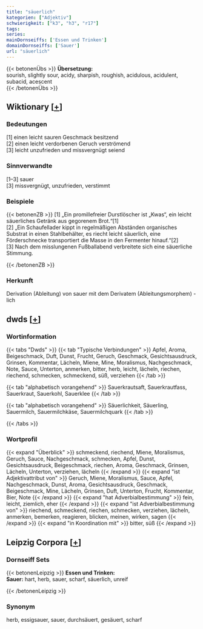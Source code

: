 ```yaml
---
title: "säuerlich"
kategorien: ["Adjektiv"]
schwierigkeit: ["k3", "h3", "r17"]
tags:
series:
mainDornseiffs: ['Essen und Trinken']
domainDornseiffs: ['Sauer']
url: "säuerlich"
---
```


{{< betonenÜbs >}}
**Übersetzung:**  
sourish, slightly sour, acidy, sharpish, roughish, acidulous, acidulent, subacid, acescent  
{{< /betonenÜbs >}}

## Wiktionary [[+](https://de.wiktionary.org/wiki/säuerlich)]

### Bedeutungen
[1] einen leicht sauren Geschmack besitzend  
[2] einen leicht verdorbenen Geruch verströmend  
[3] leicht unzufrieden und missvergnügt seiend  

### Sinnverwandte
[1–3] sauer  
[3] missvergnügt, unzufrieden, verstimmt  

### Beispiele
{{< betonenZB >}}
[1] „Ein promillefreier Durstlöscher ist „Kwas“, ein leicht säuerliches Getränk aus gegorenem Brot.“[1]  
[2] „Ein Schaufellader kippt in regelmäßigen Abständen organisches Substrat in einen Stahlbehälter, es riecht leicht säuerlich, eine Förderschnecke transportiert die Masse in den Fermenter hinauf.“[2]  
[3] Nach dem misslungenen Fußballabend verbreitete sich eine säuerliche Stimmung.  

{{< /betonenZB >}}
### Herkunft
Derivation (Ableitung) von sauer mit dem Derivatem (Ableitungsmorphem) -lich  



## dwds [[+](https://www.dwds.de/wb/säuerlich)]

### Wortinformation
{{< tabs "Dwds" >}}
{{< tab "Typische Verbindungen" >}}
Apfel, Aroma, Beigeschmack, Duft, Dunst, Frucht, Geruch, Geschmack, Gesichtsausdruck, Grinsen, Kommentar, Lächeln, Miene, Mine, Moralismus, Nachgeschmack, Note, Sauce, Unterton, anmerken, bitter, herb, leicht, lächeln, riechen, riechend, schmecken, schmeckend, süß, verziehen
{{< /tab >}}

{{< tab "alphabetisch vorangehend" >}}
Sauerkrautsaft, Sauerkrautfass, Sauerkraut, Sauerkohl, Sauerklee
{{< /tab >}}

{{< tab "alphabetisch vorangehend" >}}
Säuerlichkeit, Säuerling, Sauermilch, Sauermilchkäse, Sauermilchquark
{{< /tab >}}

{{< /tabs >}}

### Wortprofil
{{< expand "Überblick" >}} schmeckend, riechend, Miene, Moralismus, Geruch, Sauce, Nachgeschmack, schmecken, Apfel, Dunst, Gesichtsausdruck, Beigeschmack, riechen, Aroma, Geschmack, Grinsen, Lächeln, Unterton, verziehen, lächeln {{< /expand >}}
{{< expand "ist Adjektivattribut von" >}} Geruch, Miene, Moralismus, Sauce, Apfel, Nachgeschmack, Dunst, Aroma, Gesichtsausdruck, Geschmack, Beigeschmack, Mine, Lächeln, Grinsen, Duft, Unterton, Frucht, Kommentar, Bier, Note {{< /expand >}}
{{< expand "hat Adverbialbestimmung" >}} fein, leicht, ziemlich, eher {{< /expand >}}
{{< expand "ist Adverbialbestimmung von" >}} riechend, schmeckend, riechen, schmecken, verziehen, lächeln, anmerken, bemerken, reagieren, blicken, meinen, wirken, sagen {{< /expand >}}
{{< expand "in Koordination mit" >}} bitter, süß {{< /expand >}}

## Leipzig Corpora [[+](https://corpora.uni-leipzig.de/en/res?word=säuerlich&corpusId=deu_newscrawl-public_2018)]

### Dornseiff Sets
{{< betonenLeipzig >}}
**Essen und Trinken:**  
**Sauer:** hart, herb, sauer, scharf, säuerlich, unreif  

{{< /betonenLeipzig >}}

### Synonym
herb, essigsauer, sauer, durchsäuert, gesäuert, scharf

